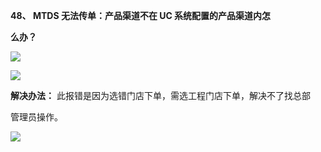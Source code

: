 <a name="bookmark47"></a>**48、 MTDS 无法传单：产品渠道不在 UC 系统配置的产品渠道内怎**

**么办？**

![](Aspose.Words.e73c43fe-fde1-4168-803d-975613665666.047.jpeg)

![](Aspose.Words.e73c43fe-fde1-4168-803d-975613665666.048.jpeg)

**解决办法：**  此报错是因为选错门店下单，需选工程门店下单，解决不了找总部

管理员操作。


![](Aspose.Words.e73c43fe-fde1-4168-803d-975613665666.049.jpeg)

